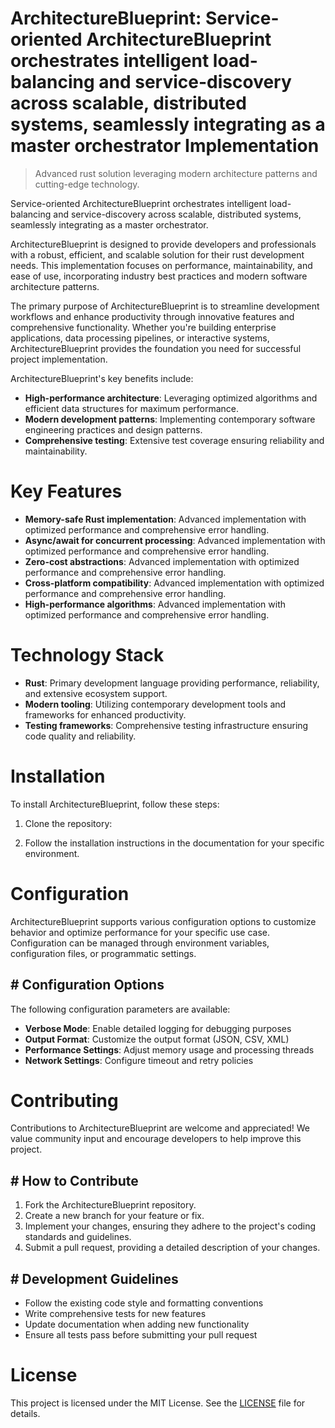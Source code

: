 <!-- fallback_ArchitectureBlueprint_20251019182438_98609 -->

# ArchitectureBlueprint: Service-oriented ArchitectureBlueprint orchestrates intelligent load-balancing and service-discovery across scalable, distributed systems, seamlessly integrating as a master orchestrator Implementation
> Advanced rust solution leveraging modern architecture patterns and cutting-edge technology.

Service-oriented ArchitectureBlueprint orchestrates intelligent load-balancing and service-discovery across scalable, distributed systems, seamlessly integrating as a master orchestrator.

ArchitectureBlueprint is designed to provide developers and professionals with a robust, efficient, and scalable solution for their rust development needs. This implementation focuses on performance, maintainability, and ease of use, incorporating industry best practices and modern software architecture patterns.

The primary purpose of ArchitectureBlueprint is to streamline development workflows and enhance productivity through innovative features and comprehensive functionality. Whether you're building enterprise applications, data processing pipelines, or interactive systems, ArchitectureBlueprint provides the foundation you need for successful project implementation.

ArchitectureBlueprint's key benefits include:

* **High-performance architecture**: Leveraging optimized algorithms and efficient data structures for maximum performance.
* **Modern development patterns**: Implementing contemporary software engineering practices and design patterns.
* **Comprehensive testing**: Extensive test coverage ensuring reliability and maintainability.

# Key Features

* **Memory-safe Rust implementation**: Advanced implementation with optimized performance and comprehensive error handling.
* **Async/await for concurrent processing**: Advanced implementation with optimized performance and comprehensive error handling.
* **Zero-cost abstractions**: Advanced implementation with optimized performance and comprehensive error handling.
* **Cross-platform compatibility**: Advanced implementation with optimized performance and comprehensive error handling.
* **High-performance algorithms**: Advanced implementation with optimized performance and comprehensive error handling.

# Technology Stack

* **Rust**: Primary development language providing performance, reliability, and extensive ecosystem support.
* **Modern tooling**: Utilizing contemporary development tools and frameworks for enhanced productivity.
* **Testing frameworks**: Comprehensive testing infrastructure ensuring code quality and reliability.

# Installation

To install ArchitectureBlueprint, follow these steps:

1. Clone the repository:


2. Follow the installation instructions in the documentation for your specific environment.

# Configuration

ArchitectureBlueprint supports various configuration options to customize behavior and optimize performance for your specific use case. Configuration can be managed through environment variables, configuration files, or programmatic settings.

## # Configuration Options

The following configuration parameters are available:

* **Verbose Mode**: Enable detailed logging for debugging purposes
* **Output Format**: Customize the output format (JSON, CSV, XML)
* **Performance Settings**: Adjust memory usage and processing threads
* **Network Settings**: Configure timeout and retry policies

# Contributing

Contributions to ArchitectureBlueprint are welcome and appreciated! We value community input and encourage developers to help improve this project.

## # How to Contribute

1. Fork the ArchitectureBlueprint repository.
2. Create a new branch for your feature or fix.
3. Implement your changes, ensuring they adhere to the project's coding standards and guidelines.
4. Submit a pull request, providing a detailed description of your changes.

## # Development Guidelines

* Follow the existing code style and formatting conventions
* Write comprehensive tests for new features
* Update documentation when adding new functionality
* Ensure all tests pass before submitting your pull request

# License

This project is licensed under the MIT License. See the [LICENSE](https://github.com/pee331/ArchitectureBlueprint/blob/main/LICENSE) file for details.
